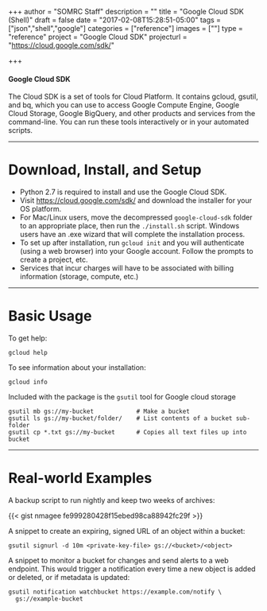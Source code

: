 +++
author = "SOMRC Staff"
description = ""
title = "Google Cloud SDK (Shell)"
draft = false
date = "2017-02-08T15:28:51-05:00"
tags = ["json","shell","google"]
categories = ["reference"]
images = [""]
type = "reference"
project = "Google Cloud SDK"
projecturl = "https://cloud.google.com/sdk/"

+++


<div class="bd-callout bd-callout-warning">
<h4>Google Cloud SDK</h4>
The Cloud SDK is a set of tools for Cloud Platform. It contains gcloud, gsutil, and bq, which you can use to access Google Compute Engine, Google Cloud Storage, Google BigQuery, and other products and services from the command-line. You can run these tools interactively or in your automated scripts.
</div>

- - -

# Download, Install, and Setup

* Python 2.7 is required to install and use the Google Cloud SDK.
* Visit https://cloud.google.com/sdk/ and download the installer for your OS platform.
* For Mac/Linux users, move the decompressed `google-cloud-sdk` folder to an appropriate place, then run the `./install.sh` script. Windows users have an .exe wizard that will complete the installation process.
* To set up after installation, run `gcloud init` and you will authenticate (using a web browser) into your Google account. Follow the prompts to create a project, etc.
* Services that incur charges will have to be associated with billing information (storage, compute, etc.)

- - -

# Basic Usage

To get help:

    gcloud help

To see information about your installation:

    gcloud info

Included with the package is the `gsutil` tool for Google cloud storage

    gsutil mb gs://my-bucket            # Make a bucket
    gsutil ls gs://my-bucket/folder/    # List contents of a bucket sub-folder
    gsutil cp *.txt gs://my-bucket      # Copies all text files up into bucket


- - -

# Real-world Examples

A backup script to run nightly and keep two weeks of archives:

{{< gist nmagee fe999280428f15ebed98ca88942fc29f >}}


A snippet to create an expiring, signed URL of an object within a bucket:

    gsutil signurl -d 10m <private-key-file> gs://<bucket>/<object>


A snippet to monitor a bucket for changes and send alerts to a web endpoint. This
would trigger a notification every time a new object is added or deleted, or if metadata is
updated:

    gsutil notification watchbucket https://example.com/notify \
      gs://example-bucket
